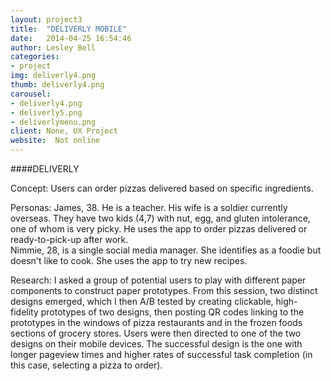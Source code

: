 ```yaml
---
layout: project3
title:  "DELIVERLY MOBILE"
date:   2014-04-25 16:54:46
author: Lesley Bell
categories:
- project
img: deliverly4.png
thumb: deliverly4.png
carousel:
- deliverly4.png
- deliverly5.png
- deliverlymenu.png
client: None, UX Project
website:  Not online
---
```

####DELIVERLY

<div class="row">
<!--<div class="col-md-4">
<img src="/assets/img/project/deliverly4.png">
</div>
<!--<div class="col-md-4">
<img src="/assets/img/project/deliverly5.png">
</div>
<div class="col-md-4">
<img src="/assets/img/project.deliverlymenu.png">
</div>
<!--<p>Deliverly is...</p>
<button type="button" class="btn btn-info" data-toggle="collapse" data-target="#demo">Simple collapsible</button>
<div id="demo" class="collapse in">
<p>More info on deliverly...</p>-->
</div>
<!--<a class="expander" href="#"<i class="fa fa-chevron-down"></i></a>
<div class="content">
content to hide.
</div> -->

Concept: Users can order pizzas delivered based on specific ingredients.

Personas:  James, 38.  He is a teacher.  His wife is a soldier currently overseas. They have two kids (4,7) with nut, egg, and gluten intolerance, one of whom is very picky.  He uses the app to order pizzas delivered or ready-to-pick-up after work.   
Nimmie, 28, is a single social media manager.  She identifies as a foodie but doesn't like to cook.  She uses the app to try new recipes.

Research: I asked a group of potential users to play with different paper components to construct paper prototypes.  From this session, two distinct designs emerged, which I then A/B tested by creating clickable, high-fidelity prototypes of two designs, then posting QR codes linking to the prototypes in the windows of pizza restaurants and in the frozen foods sections of grocery stores. Users were then directed to one of the two designs on their mobile devices. The successful design is the one with longer pageview times and higher rates of successful task completion (in this case, selecting a pizza to order).  

